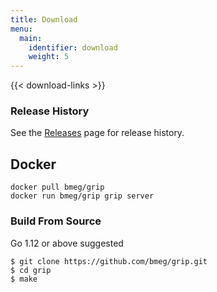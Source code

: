 ```yaml
---
title: Download
menu:
  main:
    identifier: download
    weight: 5
---
```


{{< download-links >}}

### Release History

See the [Releases](https://github.com/bmeg/grip/releases) page for release history.

## Docker

```shell
docker pull bmeg/grip
docker run bmeg/grip grip server
```

<h3>Build From Source</h3>
Go 1.12 or above suggested

```shell
$ git clone https://github.com/bmeg/grip.git
$ cd grip
$ make
```
